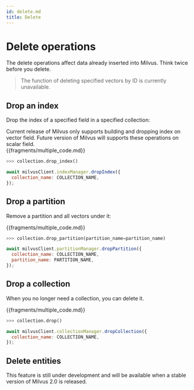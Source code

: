 ```yaml
---
id: delete.md
title: Delete
---
```


# Delete operations

The delete operations affect data already inserted into Milvus. Think twice before you delete.

> The function of deleting specified vectors by ID is currently unavailable.

## Drop an index

Drop the index of a specified field in a specified collection:
<div class="alert note">
Current release of Milvus only supports building and dropping index on vector field. Future version of Milvus will supports these operations on scalar field.
</div>
{{fragments/multiple_code.md}}

```python
>>> collection.drop_index()
```

```javascript
await milvusClient.indexManager.dropIndex({
  collection_name: COLLECTION_NAME,
});
```

## Drop a partition

Remove a partition and all vectors under it:

{{fragments/multiple_code.md}}

```python
>>> collection.drop_partition(partition_name=partition_name)
```

```javascript
await milvusClient.partitionManager.dropPartition({
  collection_name: COLLECTION_NAME,
  partition_name: PARTITION_NAME,
});
```

## Drop a collection

When you no longer need a collection, you can delete it.

{{fragments/multiple_code.md}}

```python
>>> collection.drop()
```

```javascript
await milvusClient.collectionManager.dropCollection({
  collection_name: COLLECTION_NAME,
});
```


## Delete entities

This feature is still under development and will be available when a stable version of Milvus 2.0 is released.
